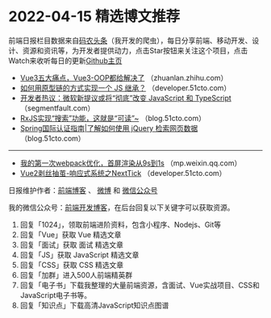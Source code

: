 # 2022-04-15 精选博文推荐

前端日报栏目数据来自[码农头条](https://toutiao.qdkfweb.cn/)（我开发的爬虫），每日分享前端、移动开发、设计、资源和资讯等，为开发者提供动力，点击Star按钮来关注这个项目，点击Watch来收听每日的更新[Github主页](https://github.com/kujian/frontendDaily)
* [Vue3五大痛点，Vue3-OOP都给解决了](https://zhuanlan.zhihu.com/p/489425623) （zhuanlan.zhihu.com）
* [如何用原型链的方式实现一个 JS 继承？](https://developer.51cto.com/article/706591.html) （developer.51cto.com）
* [开发者热议：微软新提议或将“彻底”改变 JavaScript 和 TypeScript](https://segmentfault.com/a/1190000041703400) （segmentfault.com）
* [RxJS实现“搜索”功能，这就是“可读”~](https://blog.51cto.com/u_13961087/5206085) （blog.51cto.com）
* [Spring国际认证指南|了解如何使用 jQuery 检索网页数据](https://blog.51cto.com/u_15326439/5201981) （blog.51cto.com）

***
* [我的第一次webpack优化，首屏渲染从9s到1s](https://mp.weixin.qq.com/s?__biz=MzIyMDkwODczNw==&mid=2247503705&idx=1&sn=9b003c405f4525cfc03ddcd7a7a2ff1e) （mp.weixin.qq.com）
* [Vue2剥丝抽茧-响应式系统之NextTick](https://developer.51cto.com/article/706497.html) （developer.51cto.com）

日报维护作者：[前端博客](https://qdkfweb.cn/) 、 [微博](http://weibo.com/kujian) 和 [微信公众号](https://open.weixin.qq.com/qr/code?username=caibaojian_com)

我的微信公众号：[前端开发博客](https://open.weixin.qq.com/qr/code?username=caibaojian_com)，在后台回复以下关键字可以获取资源。

1. 回复「1024」，领取前端进阶资料，包含小程序、Nodejs、Git等
2. 回复「Vue」获取 Vue 精选文章
3. 回复「面试」获取 面试 精选文章
4. 回复「JS」获取 JavaScript 精选文章
5. 回复「CSS」获取 CSS 精选文章
6. 回复「加群」进入500人前端精英群
7. 回复「电子书」下载我整理的大量前端资源，含面试、Vue实战项目、CSS和JavaScript电子书等。
8. 回复「知识点」下载高清JavaScript知识点图谱